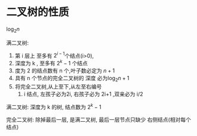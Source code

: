 # 二叉树的性质


$\log_2{n}$


满二叉树: 

1. 第 i 层上 至多有 $2^{i-1}$个结点(i>0), 
2. 深度为 k , 至多有 $2^k-1$ 个结点
3. 度为 2 的结点数有 n 个,叶子数必定为 $n+1$
4.  具有 n 个节点的完全二叉树的 深度 必为$\log_2{n}+1$
5. 将完全二叉树,从上至下,从左至右编号
    1. i 结点, 左孩子必为2i, 右孩子必为 2i+1 ,双亲必为 i/2
    
满二叉树:   深度为 k 的树, 结点数为 $2^k -1$

完全二叉树: 除掉最后一层, 是满二叉树, 
                    最后一层节点只缺少 右侧结点(相对每个结点)